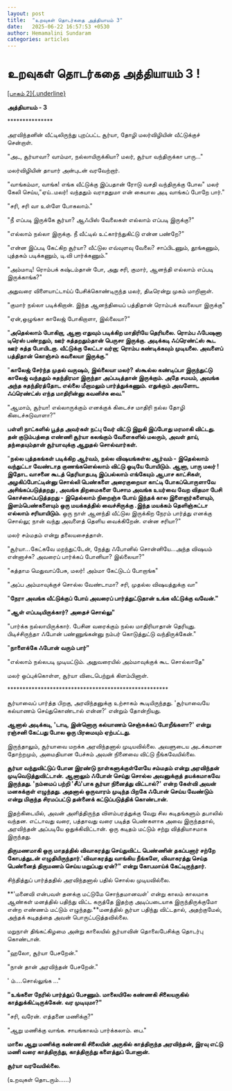 ```yaml
---
layout: post
title:  "உறவுகள் தொடர்கதை அத்தியாயம் 3"
date:   2025-06-22 16:57:53 +0530
author: Hemamalini Sundaram
categories: articles
---
```


#  உறவுகள் தொடர்கதை அத்தியாயம் 3 ! 

[[பாகம்
2]{.underline}](https://tamil.momspresso.com/parenting/aa71bb9e323d44a5b589be0617593389/article/urrvukll-tottrktai-attiyaaym-2-8ezdp3u8g7pb?utm_source=AD_Whatsapp_Share&utm_medium=Share_Android)

**அத்தியாயம் - 3**

\*\*\*\*\*\*\*\*\*\*\*\*\*\*\*

அரவிந்தனின் வீட்டிலிருந்து புறப்பட்ட சூர்யா, தோழி மலர்விழியின் வீட்டுக்குச் சென்றாள்.

\"அட, சூர்யாவா? வாம்மா, நல்லாயிருக்கியா? மலர், சூர்யா வந்திருக்கா பாரு\...\"

மலர்விழியின் தாயார் அன்புடன் வரவேற்றார்.

\"வாங்கம்மா, வாங்க! எங்க வீட்டுக்கு இப்பதான் ரோடு வசதி வந்திருக்கு போல\" மலர் கேலி
செய்ய,\"ஏய்..மலர்! வந்ததும் வராததுமா என் கையால அடி வாங்கப் போறே பார்.\"

\"சரி, சரி வா உள்ளே போகலாம்.\"

\"நீ எப்படி இருக்கே சூர்யா? ஆஃபிஸ் வேலைகள் எல்லாம் எப்படி இருக்கு?\"

\"எல்லாம் நல்லா இருக்கு. நீ வீட்டில் உட்கார்ந்துகிட்டு என்ன பண்றே?\"

\"என்ன இப்படி கேட்கிற சூர்யா? வீட்டுல எவ்வுளவு வேலை? சாப்பிடணும், தூங்கணும், புத்தகம்
படிக்கணும், டி.வி பார்க்கணும்.\"

\"அம்மாடி! ரொம்பக் கஷ்டம்தான் போ, அது சரி, குமார், ஆனந்தி எல்லாம் எப்படி
இருக்காங்க?\"

அதுவரை விளையாட்டாய்ப் பேசிக்கொண்டிருந்த மலர், திடீரென்று முகம் மாறினாள்.

\"குமார் நல்லா படிக்கிறான். இந்த ஆனந்தியைப் பத்திதான் ரொம்பக் கவலையா இருக்கு\"

\"ஏன்,ஒழுங்கா காலேஜ் போகிறாளா, இல்லையா?\"

\"**அதெல்லாம் போகிறா, ஆனா எதுவும் படிக்கிற மாதிரியே தெரியலை. ரொம்ப ஃபேஷனா
டிரெஸ் பண்றதும், ஊர் சுத்தறதும்தான் பெருசா இருக்கு. அடிக்கடி ஃப்ரெண்ட்ஸ் கூட ஊர் சுத்த
போயிடறா. வீட்டுக்கு லேட்டா வர்றா; ரொம்ப கண்டிக்கவும் முடியலை. அவளைப் பத்திதான் கொஞ்சம்
கவலையா இருக்கு.\"**

\"**காலேஜ் சேர்ந்த முதல் வருஷம், இல்லையா மலர்? ஸ்கூல்ல கண்டிப்பா இருந்துட்டு காலேஜ்
வந்ததும் சுதந்திரமா இருந்தா அப்படித்தான் இருக்கும். அதே சமயம், அவங்க அந்த
சுதந்திரத்தோட எல்லை மீறாமலும் பார்த்துக்கணும். எதுக்கும் அவளோட ஃப்ரெண்ட்ஸ் எந்த
மாதிரின்னு கவனிச்சு வை.\"**

\"ஆமாம், சூர்யா! எல்லாருக்கும் எனக்குக் கிடைச்ச மாதிரி நல்ல தோழி கிடைச்சுடுவாளா?\"

**பள்ளி நாட்களில் பூத்த அவர்கள் நட்பு வேர் விட்டு இறுகி இப்போது மரமாகி விட்டது. தன்
குடும்பத்தை எண்ணி சூர்யா கலங்கும் வேளைகளில் மலரும், அவள் தாய், தந்தையும்தான்
சூர்யாவுக்கு ஆறுதல் சொல்வார்கள்.**

\"**நல்ல புத்தகங்கள் படிக்கிற ஆர்வம், நல்ல விஷயங்கள்ல ஆர்வம் - இதெல்லாம் வந்துட்டா
வேண்டாத குணங்களெல்லாம் விட்டு ஓடியே போயிடும். ஆனா, பாரு மலர் ! இதோட வாசனை கூடத்
தெரியாதபடி இப்பல்லாம் எங்கேயும் ஆபாச காட்சிகள், அழகிப்போட்டின்னு சொல்லி பெண்களை
அரைகுறையா காட்டி போகப்பொருளாவே அசிங்கப்படுத்தறது , அவங்க திறமைகளை பேசாம அவங்க
உயர்வை வேற விதமா பேசி கொச்சைப்படுத்தறது - இதெல்லாம் நிறைஞ்சு போய் இந்தக் கால
இளைஞர்களையும், இளம்பெண்களையும் ஒரு மயக்கத்தில் வைச்சிருக்கு .இந்த மயக்கம் தெளிஞ்சுட்டா
எல்லாம் சரியாயிடும்.** ஒரு நாள் ஆனந்தி வீட்டுல இருக்கிற நேரம் பார்த்து எனக்கு சொல்லு;
நான் வந்து அவளைத் தெளிய வைக்கிறேன். என்ன சரியா?\"

மலர் சம்மதம் என்று தலையசைத்தாள்.

\"சூர்யா\...கேட்கவே மறந்துட்டேன், நேத்து ஃபோனில் சொன்னியே\...அந்த விஷயம் என்னாச்சு?
அவரைப் பார்க்கப் போனியா? இல்லையா?\"

\"கத்தாம மெதுவாப்பேசு, மலர்! அம்மா கேட்டுடப் போறாங்க\"

\"அப்ப அம்மாவுக்குச் சொல்ல வேண்டாமா? சரி, முதல்ல விஷயத்துக்கு வா\"

\"**நேரா அவங்க வீட்டுக்குப் போய் அவரைப் பார்த்துட்டுதான் உங்க வீட்டுக்கு வவேன்.\"**

**\"ஆள் எப்படியிருக்கார்? அதைச் சொல்லு\"**

\"பார்க்க நல்லாயிருக்கார். பேசின வரைக்கும் நல்ல மாதிரியாதான் தெரியுது.
பிடிச்சிருந்தா ஃபோன் பண்ணுங்கன்னு நம்பர் கொடுத்துட்டு வந்திருக்கேன்.\"

\"**நாளைக்கே ஃபோன் வரும் பார்\"**

\"எல்லாம் நல்லபடி முடியட்டும். அதுவரையில் அம்மாவுக்குக் கூட சொல்லாதே\"

மலர் ஒப்புக்கொள்ள, சூர்யா விடைபெற்றுக் கிளம்பினாள்.

\*\*\*\*\*\*\*\*\*\*\*\*\*\*\*\*\*\*\*\*\*\*\*\*\*\*\*\*\*\*\*\*\*\*\*\*\*\*\*\*\*\*\*\*\*\*\*\*\*\*\*\*\*

சூர்யாவைப் பார்த்த பிறகு, அரவிந்தனுக்கு உற்சாகம் கூடியிருந்தது. \'சூர்யாவையே
கல்யாணம் செய்துகொண்டால் என்ன?\' என்றும் தோன்றியது.

**ஆனால் அடிக்கடி, \'டாடி, இன்னொரு கல்யாணம் செஞ்சுக்கப் போறீங்களா?\' என்று ரஞ்சனி
கேட்பது போல ஒரு பிரமையும் ஏற்பட்டது.**

இருந்தாலும், சூர்யாவை மறக்க அரவிந்தனால் முடியவில்லை. அவளுடைய அடக்கமான தோற்றமும்,
அமைதியான பேச்சும் அவன் நினைவை விட்டு நீங்கவேயில்லை.

**சூர்யா வந்துவிட்டுப் போன இரண்டு நாள்களுக்குள்ளேயே சம்மதம் என்று அரவிந்தன்
முடிவெடுத்துவிட்டான். ஆனாலும் ஃபோன் செய்து சொல்ல அவனுக்குத் தயக்கமாகவே இருந்தது.
\'நம்மைப் பற்றி \'சீப்\'பாக சூர்யா நினைத்து விட்டால்?\' என்ற கேள்வி அவன் மனசுக்குள்
எழுந்தது. அதனால் ஒருவாரம் முடிந்த பிறகே ஃபோன் செய்ய வேண்டும் என்று மிகுந்த
சிரமப்பட்டு தன்னைக் கட்டுப்படுத்திக் கொண்டான்.**

இதற்கிடையில், அவன் அளித்திருந்த விளம்பரத்துக்கு வேறு சில கடிதங்களும் தபாலில் வந்தன.
எட்டாவது வரை, பத்தாவது வரை படித்த பெண்களாக அவை இருந்ததால், அரவிந்தன் அப்படியே
ஒதுக்கிவிட்டான். ஒரு கடிதம் மட்டும் சற்று வித்தியாசமாக இருந்தது.

**திருமணமாகி ஒரு மாதத்தில் விவாகரத்து செய்துவிட்ட பெண்ணின் தகப்பனார் சற்றே
கோபத்துடன் எழுதியிருந்தார்.\'விவாகரத்து வாங்கிய நீங்களே, விவாகரத்து செய்த பெண்னைத்
திருமணம் செய்ய மறுப்பது ஏன்?\" என்று கோபமாய்க் கேட்டிருந்தார்.**

சிந்தித்துப் பார்த்ததில் அரவிந்தனால் பதில் சொல்ல முடியவில்லை.

**\'மனைவி என்பவள் தனக்கு மட்டுமே சொந்தமானவள்\' என்று காலம் காலமாக ஆண்கள் மனத்தில்
பதிந்து விட்ட கருத்தே இதற்கு அடிப்படையாக இருந்திருக்குமோ என்ற எண்ணம் மட்டும்
எழுந்தது.**மனத்தில் சூர்யா பதிந்து விட்டதால், அதற்குமேல், அந்தக் கடிதத்தை அவன்
பொருட்படுத்தவில்லை.

மறுநாள் திங்கட்கிழமை அன்று காலையில் சூர்யாவின் தொலைபேசிக்கு தொடர்பு கொண்டான்.

\"ஹலோ, சூர்யா பேசறேன்.\"

\"நான் தான் அரவிந்தன் பேசறேன்.\"

\' ம்\....சொல்லுங்க \...\"

**\"உங்களை நேரில் பார்த்துப் பேசணும். மாலையிலே கண்ணகி சிலையருகில்
காத்துக்கிட்டிருக்கேன். வர முடியுமா?\"**

\"சரி, வரேன். எத்தனை மணிக்கு?\"

\"ஆறு மணிக்கு வாங்க. சாயங்காலம் பார்க்கலாம். பை.\"

**மாலை ஆறு மணிக்கு கண்ணகி சிலையின் அருகில் காத்திருந்த அரவிந்தன், இரவு எட்டு மணி
வரை காத்திருந்து, காத்திருந்து களைத்துப் போனான்.**

**சூர்யா வரவேயில்லை.**

(உறவுகள் தொடரும்\...\...)

